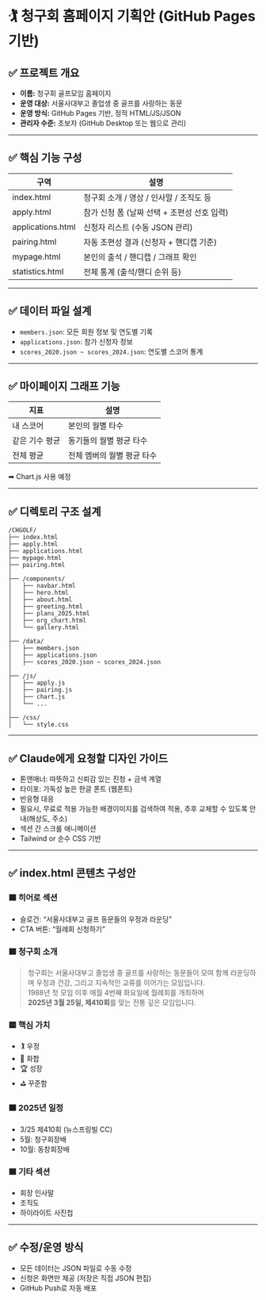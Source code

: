 
# 🏌️ 청구회 홈페이지 기획안 (GitHub Pages 기반)

## ✅ 프로젝트 개요

- **이름:** 청구회 골프모임 홈페이지
- **운영 대상:** 서울사대부고 졸업생 중 골프를 사랑하는 동문
- **운영 방식:** GitHub Pages 기반, 정적 HTML/JS/JSON
- **관리자 수준:** 초보자 (GitHub Desktop 또는 웹으로 관리)

---

## ✅ 핵심 기능 구성

| 구역 | 설명 |
|------|------|
| index.html | 청구회 소개 / 영상 / 인사말 / 조직도 등 |
| apply.html | 참가 신청 폼 (날짜 선택 + 조편성 선호 입력) |
| applications.html | 신청자 리스트 (수동 JSON 관리) |
| pairing.html | 자동 조편성 결과 (신청자 + 핸디캡 기준) |
| mypage.html | 본인의 출석 / 핸디캡 / 그래프 확인 |
| statistics.html | 전체 통계 (출석/핸디 순위 등) |

---

## ✅ 데이터 파일 설계

- `members.json`: 모든 회원 정보 및 연도별 기록
- `applications.json`: 참가 신청자 정보
- `scores_2020.json ~ scores_2024.json`: 연도별 스코어 통계

---

## ✅ 마이페이지 그래프 기능

| 지표 | 설명 |
|------|------|
| 내 스코어 | 본인의 월별 타수 |
| 같은 기수 평균 | 동기들의 월별 평균 타수 |
| 전체 평균 | 전체 멤버의 월별 평균 타수 |

➡ Chart.js 사용 예정

---

## ✅ 디렉토리 구조 설계

```
/CHGOLF/
├── index.html
├── apply.html
├── applications.html
├── mypage.html
├── pairing.html
│
├── /components/
│   ├── navbar.html
│   ├── hero.html
│   ├── about.html
│   ├── greeting.html
│   ├── plans_2025.html
│   ├── org_chart.html
│   └── gallery.html
│
├── /data/
│   ├── members.json
│   ├── applications.json
│   ├── scores_2020.json ~ scores_2024.json
│
├── /js/
│   ├── apply.js
│   ├── pairing.js
│   ├── chart.js
│   └── ...
│
├── /css/
│   └── style.css
```

---

## ✅ Claude에게 요청할 디자인 가이드

- 톤앤매너: 따뜻하고 신뢰감 있는 진청 + 금색 계열
- 타이포: 가독성 높은 한글 폰트 (웹폰트)
- 반응형 대응
- 필요시, 무료로 적용 가능한 배경이미지를 검색하여 적용, 추후 교체할 수 있도록 안내(해상도, 주소)
- 섹션 간 스크롤 애니메이션
- Tailwind or 순수 CSS 기반

---

## ✅ index.html 콘텐츠 구성안

### 🟦 히어로 섹션
- 슬로건: “서울사대부고 골프 동문들의 우정과 라운딩”
- CTA 버튼: “월례회 신청하기”

### 🟩 청구회 소개
> 청구회는 서울사대부고 졸업생 중 골프를 사랑하는 동문들이 모여
> 함께 라운딩하며 우정과 건강, 그리고 지속적인 교류를 이어가는 모임입니다.  
> 1988년 첫 모임 이후 매월 4번째 화요일에 월례회를 개최하며  
> **2025년 3월 25일, 제410회**를 맞는 전통 깊은 모임입니다.

### 🟨 핵심 가치
- 🏌️ 우정  
- 🎉 화합  
- 🏆 성장  
- ⛳ 꾸준함  

### 🟧 2025년 일정
- 3/25 제410회 (뉴스프링빌 CC)
- 5월: 청구회장배
- 10월: 동창회장배

### 🟪 기타 섹션
- 회장 인사말
- 조직도
- 하이라이트 사진첩

---

## ✅ 수정/운영 방식

- 모든 데이터는 JSON 파일로 수동 수정
- 신청은 화면만 제공 (저장은 직접 JSON 편집)
- GitHub Push로 자동 배포
